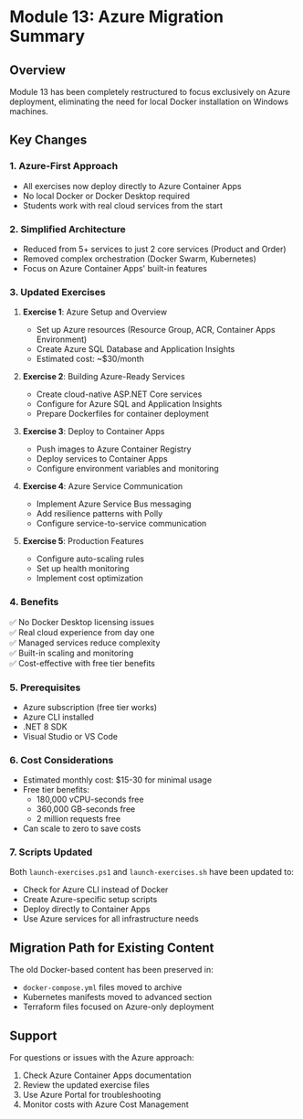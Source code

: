 # Module 13: Azure Migration Summary

## Overview
Module 13 has been completely restructured to focus exclusively on Azure deployment, eliminating the need for local Docker installation on Windows machines.

## Key Changes

### 1. **Azure-First Approach**
- All exercises now deploy directly to Azure Container Apps
- No local Docker or Docker Desktop required
- Students work with real cloud services from the start

### 2. **Simplified Architecture**
- Reduced from 5+ services to just 2 core services (Product and Order)
- Removed complex orchestration (Docker Swarm, Kubernetes)
- Focus on Azure Container Apps' built-in features

### 3. **Updated Exercises**
1. **Exercise 1**: Azure Setup and Overview
   - Set up Azure resources (Resource Group, ACR, Container Apps Environment)
   - Create Azure SQL Database and Application Insights
   - Estimated cost: ~$30/month

2. **Exercise 2**: Building Azure-Ready Services
   - Create cloud-native ASP.NET Core services
   - Configure for Azure SQL and Application Insights
   - Prepare Dockerfiles for container deployment

3. **Exercise 3**: Deploy to Container Apps
   - Push images to Azure Container Registry
   - Deploy services to Container Apps
   - Configure environment variables and monitoring

4. **Exercise 4**: Azure Service Communication
   - Implement Azure Service Bus messaging
   - Add resilience patterns with Polly
   - Configure service-to-service communication

5. **Exercise 5**: Production Features
   - Configure auto-scaling rules
   - Set up health monitoring
   - Implement cost optimization

### 4. **Benefits**
✅ No Docker Desktop licensing issues  
✅ Real cloud experience from day one  
✅ Managed services reduce complexity  
✅ Built-in scaling and monitoring  
✅ Cost-effective with free tier benefits  

### 5. **Prerequisites**
- Azure subscription (free tier works)
- Azure CLI installed
- .NET 8 SDK
- Visual Studio or VS Code

### 6. **Cost Considerations**
- Estimated monthly cost: $15-30 for minimal usage
- Free tier benefits:
  - 180,000 vCPU-seconds free
  - 360,000 GB-seconds free
  - 2 million requests free
- Can scale to zero to save costs

### 7. **Scripts Updated**
Both `launch-exercises.ps1` and `launch-exercises.sh` have been updated to:
- Check for Azure CLI instead of Docker
- Create Azure-specific setup scripts
- Deploy directly to Container Apps
- Use Azure services for all infrastructure needs

## Migration Path for Existing Content
The old Docker-based content has been preserved in:
- `docker-compose.yml` files moved to archive
- Kubernetes manifests moved to advanced section
- Terraform files focused on Azure-only deployment

## Support
For questions or issues with the Azure approach:
1. Check Azure Container Apps documentation
2. Review the updated exercise files
3. Use Azure Portal for troubleshooting
4. Monitor costs with Azure Cost Management